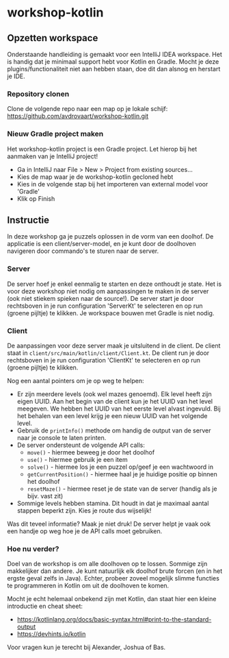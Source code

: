 # workshop-kotlin

## Opzetten workspace
Onderstaande handleiding is gemaakt voor een IntelliJ IDEA workspace. Het is handig dat je minimaal support hebt voor Kotlin en 
Gradle. Mocht je deze plugins/functionaliteit niet aan hebben staan, doe dit dan alsnog en herstart je IDE.

### Repository clonen
Clone de volgende repo naar een map op je lokale schijf: https://github.com/avdrovaart/workshop-kotlin.git

### Nieuw Gradle project maken
Het workshop-kotlin project is een Gradle project. Let hierop bij het aanmaken van je IntelliJ project!

* Ga in IntelliJ naar File > New > Project from existing sources...
* Kies de map waar je de workshop-kotlin gecloned hebt
* Kies in de volgende stap bij het importeren van external model voor 'Gradle'
* Klik op Finish

## Instructie
In deze workshop ga je puzzels oplossen in de vorm van een doolhof. De applicatie is een client/server-model, en je kunt door 
de doolhoven navigeren door commando's te sturen naar de server.

### Server
De server hoef je enkel eenmalig te starten en deze onthoudt je state. Het is voor deze workshop niet nodig om aanpassingen
te maken in de server (ook niet stiekem spieken naar de source!). De server start je door rechtsboven in je run configuration 
'ServerKt' te selecteren en op run (groene pijltje) te klikken. Je workspace bouwen met Gradle is niet nodig.

### Client
De aanpassingen voor deze server maak je uitsluitend in de client. De client staat in ``client/src/main/kotlin/client/Client.kt``.
De client run je door rechtsboven in je run configuration 'ClientKt' te selecteren en op run (groene pijltje) te klikken.

Nog een aantal pointers om je op weg te helpen:
* Er zijn meerdere levels (ook wel mazes genoemd). Elk level heeft zijn eigen UUID. Aan het begin van de client kun je het UUID van 
het level meegeven. We hebben het UUID van het eerste level alvast ingevuld. Bij het behalen van een level krijg je een nieuw UUID
van het volgende level.
* Gebruik de ```printInfo()``` methode om handig de output van de server naar je console te laten printen.
* De server ondersteunt de volgende API calls:
  * ```move()``` - hiermee beweeg je door het doolhof
  * ```use()``` - hiermee gebruik je een item
  * ```solve()``` - hiermee los je een puzzel op/geef je een wachtwoord in
  * ```getCurrentPosition()``` - hiermee haal je je huidige positie op binnen het doolhof
  * ```resetMaze()``` - hiermee reset je de state van de server (handig als je bijv. vast zit)
* Sommige levels hebben stamina. Dit houdt in dat je maximaal aantal stappen beperkt zijn. Kies je route dus wijselijk!

Was dit teveel informatie? Maak je niet druk! De server helpt je vaak ook een handje op weg hoe je de API calls moet gebruiken.

### Hoe nu verder?
Doel van de workshop is om alle doolhoven op te lossen. Sommige zijn makkelijker dan andere. Je kunt natuurlijk elk doolhof brute
forcen (en in het ergste geval zelfs in Java). Echter, probeer zoveel mogelijk slimme functies te programmeren in Kotlin om uit 
de doolhoven te komen.

Mocht je echt helemaal onbekend zijn met Kotlin, dan staat hier een kleine introductie en cheat sheet:
* https://kotlinlang.org/docs/basic-syntax.html#print-to-the-standard-output
* https://devhints.io/kotlin

Voor vragen kun je terecht bij Alexander, Joshua of Bas.